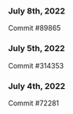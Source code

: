 ### July 8th, 2022

Commit #89865

### July 5th, 2022

Commit #314353


### July 4th, 2022

Commit #72281
